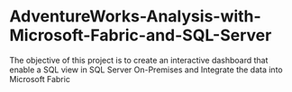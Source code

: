 # AdventureWorks-Analysis-with-Microsoft-Fabric-and-SQL-Server
The objective of this project is to create an interactive dashboard that enable a SQL view in SQL Server On-Premises and Integrate the data into Microsoft Fabric

